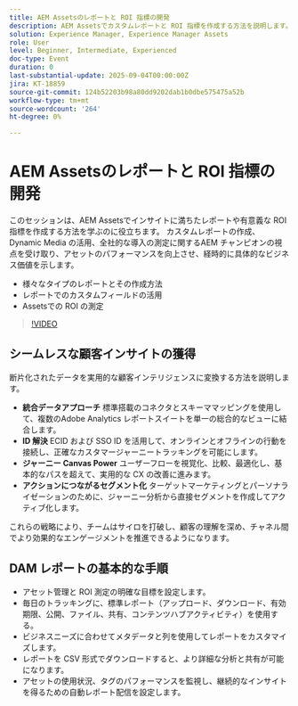 ```yaml
---
title: AEM Assetsのレポートと ROI 指標の開発
description: AEM Assetsでカスタムレポートと ROI 指標を作成する方法を説明します。 アセットのパフォーマンスとビジネスへの影響を追跡するためのベストプラクティスを確認します。
solution: Experience Manager, Experience Manager Assets
role: User
level: Beginner, Intermediate, Experienced
doc-type: Event
duration: 0
last-substantial-update: 2025-09-04T00:00:00Z
jira: KT-18859
source-git-commit: 124b52203b98a80dd9202dab1b0dbe575475a52b
workflow-type: tm+mt
source-wordcount: '264'
ht-degree: 0%

---
```



# AEM Assetsのレポートと ROI 指標の開発

このセッションは、AEM Assetsでインサイトに満ちたレポートや有意義な ROI 指標を作成する方法を学ぶのに役立ちます。
カスタムレポートの作成、Dynamic Media の活用、全社的な導入の測定に関するAEM チャンピオンの視点を受け取り、アセットのパフォーマンスを向上させ、経時的に具体的なビジネス価値を示します。

* 様々なタイプのレポートとその作成方法
* レポートでのカスタムフィールドの活用
* Assetsでの ROI の測定

>[!VIDEO](https://video.tv.adobe.com/v/3471384/?learn=on&enablevpops)

## シームレスな顧客インサイトの獲得

断片化されたデータを実用的な顧客インテリジェンスに変換する方法を説明します。

* **統合データアプローチ** 標準搭載のコネクタとスキーママッピングを使用して、複数のAdobe Analytics レポートスイートを単一の総合的なビューに結合します。
* **ID 解決** ECID および SSO ID を活用して、オンラインとオフラインの行動を接続し、正確なカスタマージャーニートラッキングを可能にします。
* **ジャーニー Canvas Power** ユーザーフローを視覚化、比較、最適化し、基本的なパスを超えて、実用的な CX の改善に進みます。
* **アクションにつながるセグメント化** ターゲットマーケティングとパーソナライゼーションのために、ジャーニー分析から直接セグメントを作成してアクティブ化します。

これらの戦略により、チームはサイロを打破し、顧客の理解を深め、チャネル間でより効果的なエンゲージメントを推進できるようになります。

## DAM レポートの基本的な手順

* アセット管理と ROI 測定の明確な目標を設定します。
* 毎日のトラッキングに、標準レポート（アップロード、ダウンロード、有効期限、公開、ファイル、共有、コンテンツハブアクティビティ）を使用する。
* ビジネスニーズに合わせてメタデータと列を使用してレポートをカスタマイズします。
* レポートを CSV 形式でダウンロードすると、より詳細な分析と共有が可能になります。
* アセットの使用状況、タグのパフォーマンスを監視し、継続的なインサイトを得るための自動レポート配信を設定します。